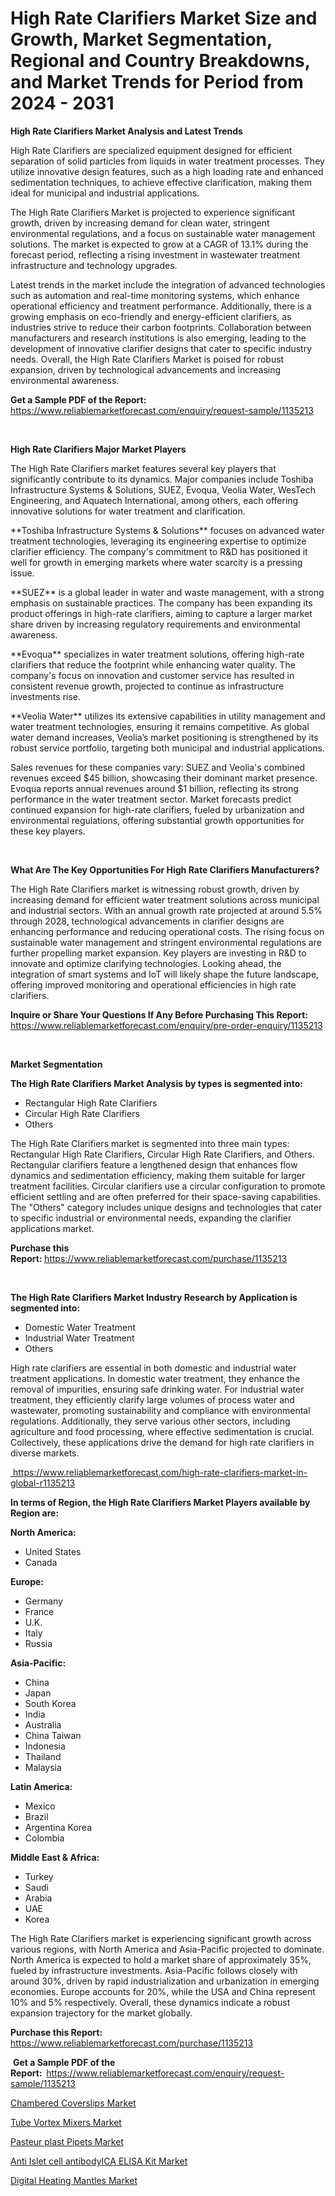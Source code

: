 <p><h1>High Rate Clarifiers Market Size and Growth, Market Segmentation, Regional and Country Breakdowns, and Market Trends for Period from 2024 -  2031</h1></p><p><strong>High Rate Clarifiers Market Analysis and Latest Trends</strong></p>
<p><p>High Rate Clarifiers are specialized equipment designed for efficient separation of solid particles from liquids in water treatment processes. They utilize innovative design features, such as a high loading rate and enhanced sedimentation techniques, to achieve effective clarification, making them ideal for municipal and industrial applications. </p><p>The High Rate Clarifiers Market is projected to experience significant growth, driven by increasing demand for clean water, stringent environmental regulations, and a focus on sustainable water management solutions. The market is expected to grow at a CAGR of 13.1% during the forecast period, reflecting a rising investment in wastewater treatment infrastructure and technology upgrades.</p><p>Latest trends in the market include the integration of advanced technologies such as automation and real-time monitoring systems, which enhance operational efficiency and treatment performance. Additionally, there is a growing emphasis on eco-friendly and energy-efficient clarifiers, as industries strive to reduce their carbon footprints. Collaboration between manufacturers and research institutions is also emerging, leading to the development of innovative clarifier designs that cater to specific industry needs. Overall, the High Rate Clarifiers Market is poised for robust expansion, driven by technological advancements and increasing environmental awareness.</p></p>
<p><strong>Get a Sample PDF of the Report:&nbsp;</strong> <a href="https://www.reliablemarketforecast.com/enquiry/request-sample/1135213?utm_campaign=1464&utm_medium=2&utm_source=Github&utm_content=ia&utm_term=13102024&utm_id=high-rate-clarifiers">https://www.reliablemarketforecast.com/enquiry/request-sample/1135213</a></p>
<p>&nbsp;</p>
<p><strong>High Rate Clarifiers Major Market Players</strong></p>
<p><p>The High Rate Clarifiers market features several key players that significantly contribute to its dynamics. Major companies include Toshiba Infrastructure Systems & Solutions, SUEZ, Evoqua, Veolia Water, WesTech Engineering, and Aquatech International, among others, each offering innovative solutions for water treatment and clarification.</p><p>**Toshiba Infrastructure Systems & Solutions** focuses on advanced water treatment technologies, leveraging its engineering expertise to optimize clarifier efficiency. The company's commitment to R&D has positioned it well for growth in emerging markets where water scarcity is a pressing issue.</p><p>**SUEZ** is a global leader in water and waste management, with a strong emphasis on sustainable practices. The company has been expanding its product offerings in high-rate clarifiers, aiming to capture a larger market share driven by increasing regulatory requirements and environmental awareness.</p><p>**Evoqua** specializes in water treatment solutions, offering high-rate clarifiers that reduce the footprint while enhancing water quality. The company's focus on innovation and customer service has resulted in consistent revenue growth, projected to continue as infrastructure investments rise.</p><p>**Veolia Water** utilizes its extensive capabilities in utility management and water treatment technologies, ensuring it remains competitive. As global water demand increases, Veolia’s market positioning is strengthened by its robust service portfolio, targeting both municipal and industrial applications.</p><p>Sales revenues for these companies vary: SUEZ and Veolia's combined revenues exceed $45 billion, showcasing their dominant market presence. Evoqua reports annual revenues around $1 billion, reflecting its strong performance in the water treatment sector. Market forecasts predict continued expansion for high-rate clarifiers, fueled by urbanization and environmental regulations, offering substantial growth opportunities for these key players.</p></p>
<p>&nbsp;</p>
<p><strong>What Are The Key Opportunities For High Rate Clarifiers Manufacturers?</strong></p>
<p><p>The High Rate Clarifiers market is witnessing robust growth, driven by increasing demand for efficient water treatment solutions across municipal and industrial sectors. With an annual growth rate projected at around 5.5% through 2028, technological advancements in clarifier designs are enhancing performance and reducing operational costs. The rising focus on sustainable water management and stringent environmental regulations are further propelling market expansion. Key players are investing in R&D to innovate and optimize clarifying technologies. Looking ahead, the integration of smart systems and IoT will likely shape the future landscape, offering improved monitoring and operational efficiencies in high rate clarifiers.</p></p>
<p><strong>Inquire or Share Your Questions If Any Before Purchasing This Report:</strong> <a href="https://www.reliablemarketforecast.com/enquiry/pre-order-enquiry/1135213?utm_campaign=1464&utm_medium=2&utm_source=Github&utm_content=ia&utm_term=13102024&utm_id=high-rate-clarifiers">https://www.reliablemarketforecast.com/enquiry/pre-order-enquiry/1135213</a></p>
<p>&nbsp;</p>
<p><strong>Market Segmentation</strong></p>
<p><strong>The High Rate Clarifiers Market Analysis by types is segmented into:</strong></p>
<p><ul><li>Rectangular High Rate Clarifiers</li><li>Circular High Rate Clarifiers</li><li>Others</li></ul></p>
<p><p>The High Rate Clarifiers market is segmented into three main types: Rectangular High Rate Clarifiers, Circular High Rate Clarifiers, and Others. Rectangular clarifiers feature a lengthened design that enhances flow dynamics and sedimentation efficiency, making them suitable for larger treatment facilities. Circular clarifiers use a circular configuration to promote efficient settling and are often preferred for their space-saving capabilities. The "Others" category includes unique designs and technologies that cater to specific industrial or environmental needs, expanding the clarifier applications market.</p></p>
<p><strong>Purchase this Report:&nbsp;</strong><a href="https://www.reliablemarketforecast.com/purchase/1135213?utm_campaign=1464&utm_medium=2&utm_source=Github&utm_content=ia&utm_term=13102024&utm_id=high-rate-clarifiers">https://www.reliablemarketforecast.com/purchase/1135213</a></p>
<p>&nbsp;</p>
<p><strong>The High Rate Clarifiers Market Industry Research by Application is segmented into:</strong></p>
<p><ul><li>Domestic Water Treatment</li><li>Industrial Water Treatment</li><li>Others</li></ul></p>
<p><p>High rate clarifiers are essential in both domestic and industrial water treatment applications. In domestic water treatment, they enhance the removal of impurities, ensuring safe drinking water. For industrial water treatment, they efficiently clarify large volumes of process water and wastewater, promoting sustainability and compliance with environmental regulations. Additionally, they serve various other sectors, including agriculture and food processing, where effective sedimentation is crucial. Collectively, these applications drive the demand for high rate clarifiers in diverse markets.</p></p>
<p><a href="https://www.reliablemarketforecast.com/high-rate-clarifiers-market-in-global-r1135213?utm_campaign=1464&utm_medium=2&utm_source=Github&utm_content=ia&utm_term=13102024&utm_id=high-rate-clarifiers">&nbsp;https://www.reliablemarketforecast.com/high-rate-clarifiers-market-in-global-r1135213</a></p>
<p><strong>In terms of Region, the High Rate Clarifiers Market Players available by Region are:</strong></p>
<p>
    <p> <strong> North America: </strong>
        <ul>
            <li>United States</li>
            <li>Canada</li>
        </ul>
        </p> 
    <p> <strong> Europe: </strong>
        <ul>
            <li>Germany</li>
            <li>France</li>
            <li>U.K.</li>
            <li>Italy</li>
            <li>Russia</li>
        </ul>
        </p> 
    <p> <strong> Asia-Pacific: </strong>
        <ul>
            <li>China</li>
            <li>Japan</li>
            <li>South Korea</li>
            <li>India</li>
            <li>Australia</li>
            <li>China Taiwan</li>
            <li>Indonesia</li>
            <li>Thailand</li>
            <li>Malaysia</li>
        </ul>
        </p> 
    <p> <strong> Latin America: </strong>
        <ul>
            <li>Mexico</li>
            <li>Brazil</li>
            <li>Argentina Korea</li>
            <li>Colombia</li>
        </ul>
        </p> 
    <p> <strong> Middle East & Africa: </strong>
        <ul>
            <li>Turkey</li>
            <li>Saudi</li>
            <li>Arabia</li>
            <li>UAE</li>
            <li>Korea</li>
        </ul>
    </p>
    </p>
<p><p>The High Rate Clarifiers market is experiencing significant growth across various regions, with North America and Asia-Pacific projected to dominate. North America is expected to hold a market share of approximately 35%, fueled by infrastructure investments. Asia-Pacific follows closely with around 30%, driven by rapid industrialization and urbanization in emerging economies. Europe accounts for 20%, while the USA and China represent 10% and 5% respectively. Overall, these dynamics indicate a robust expansion trajectory for the market globally.</p></p>
<p><strong>Purchase this Report: </strong><a href="https://www.reliablemarketforecast.com/purchase/1135213?utm_campaign=1464&utm_medium=2&utm_source=Github&utm_content=ia&utm_term=13102024&utm_id=high-rate-clarifiers">https://www.reliablemarketforecast.com/purchase/1135213</a></p>
<p>&nbsp;<strong>Get a Sample PDF of the Report:&nbsp;&nbsp;</strong><a href="https://www.reliablemarketforecast.com/enquiry/request-sample/1135213?utm_campaign=1464&utm_medium=2&utm_source=Github&utm_content=ia&utm_term=13102024&utm_id=high-rate-clarifiers">https://www.reliablemarketforecast.com/enquiry/request-sample/1135213</a></p>
<p><strong></strong></p>
<p><p><a href="https://www.linkedin.com/pulse/chambered-coverslips-market-research-report-forecast-growth-4sr7e?utm_campaign=1464&utm_medium=2&utm_source=Github&utm_content=ia&utm_term=13102024&utm_id=high-rate-clarifiers">Chambered Coverslips Market</a></p><p><a href="https://www.linkedin.com/pulse/global-tube-vortex-mixers-market-trends-innovations-forward-looking-doeze?utm_campaign=1464&utm_medium=2&utm_source=Github&utm_content=ia&utm_term=13102024&utm_id=high-rate-clarifiers">Tube Vortex Mixers Market</a></p><p><a href="https://www.linkedin.com/pulse/global-pasteur-plast-pipets-industry-analysis-report-market-chkxe?utm_campaign=1464&utm_medium=2&utm_source=Github&utm_content=ia&utm_term=13102024&utm_id=high-rate-clarifiers">Pasteur plast Pipets Market</a></p><p><a href="https://www.linkedin.com/pulse/anti-islet-cell-antibodyica-elisa-kit-market-size-share-growth-vm3te?utm_campaign=1464&utm_medium=2&utm_source=Github&utm_content=ia&utm_term=13102024&utm_id=high-rate-clarifiers">Anti Islet cell antibodyICA ELISA Kit Market</a></p><p><a href="https://www.linkedin.com/pulse/digital-heating-mantles-industry-insights-report-analyzing-x0lee?utm_campaign=1464&utm_medium=2&utm_source=Github&utm_content=ia&utm_term=13102024&utm_id=high-rate-clarifiers">Digital Heating Mantles Market</a></p></p>